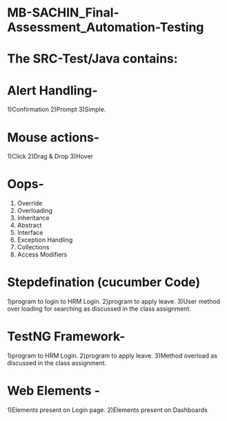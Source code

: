# MB-SACHIN_Final-Assessment_Automation-Testing
# The SRC-Test/Java contains:

# Alert Handling-
1)Confirmation 
2)Prompt
3)Simple.

# Mouse actions-
1)Click
2)Drag & Drop
3)Hover

# Oops-
1)	Override 
2)	Overloading
3)	Inheritance 
4)	Abstract 
5)	Interface
6)	Exception Handling
7)	Collections
8)	Access Modifiers

# Stepdefination (cucumber Code)
1)program to login to HRM Login.
2)program to apply leave.
3)User method over loading for searching as discussed in the class assignment.

# TestNG Framework- 
1)program to HRM Login.
2)program to apply leave.
3)Method overload as discussed in the class assignment.

# Web Elements -
1)Elements present on Login page.
2)Elements present on Dashboards 





 
 
